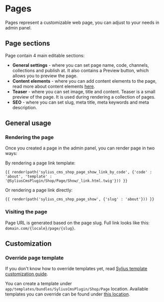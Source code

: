 # Pages

Pages represent a customizable web page, you can adjust to your needs in admin panel.

## Page sections

Page contain 4 main editable sections:
- **General settings** - where you can set page name, code, channels, collections and publish at. It also contains a Preview button, which allows you to preview the page.
- **Content elements** - where you can add content elements to the page, read more about content elements [here](content_elements.md).
- **Teaser** - where you can set image, title and content. Teaser is a small preview of the page. It is used during rendering a collection of pages.
- **SEO** - where you can set slug, meta title, meta keywords and meta description.

## General usage

### Rendering the page

Once you created a page in the admin panel, you can render page in two ways:

By rendering a page link template:

```twig
{{ render(path('sylius_cms_shop_page_show_link_by_code', {'code' : 'about', 'template' : '@SyliusCmsPlugin/Shop/Page/Show/_link.html.twig'})) }}
```

Or rendering a page link directly:

```twig
{{ render(path('sylius_cms_shop_page_show', {'slug' : 'about'})) }}
```

### Visiting the page

Page URL is generated based on the page slug. Full link looks like this: `domain.com/{locale}/page/{slug}`.

## Customization

### Override page template

If you don't know how to override templates yet,
read [Sylius template customization guide](http://docs.sylius.org/en/latest/customization/template.html).

You can create a template under `app/templates/bundles/SyliusCmsPlugin/Shop/Page` location.
Available templates you can override can be found under [this location](../src/Resources/views/Shop/Page).
